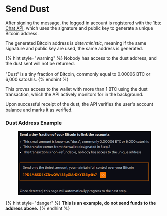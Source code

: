 # Send Dust

After signing the message, the logged in account is registered with the [1btc Chat API](../1btc-chat-api.md#register-account), which uses the signature and public key to generate a unique Bitcoin address.

The generated Bitcoin address is _deterministic_, meaning if the same signature and public key are used, the same address is generated.

{% hint style="warning" %}
Nobody has access to the dust address, and the dust sent will not be returned.\
\
"Dust" is a tiny fraction of Bitcoin, commonly equal to 0.00006 BTC or 6,000 satoshis.
{% endhint %}

This proves access to the wallet with more than 1 BTC using the dust transaction, which the API actively monitors for in the background.

Upon successful receipt of the dust, the API verifies the user's account balance and marks it as verified.

### Dust Address Example

<figure><img src="../.gitbook/assets/image (5).png" alt=""><figcaption></figcaption></figure>

{% hint style="danger" %}
**This is an example, do not send funds to the address above.**
{% endhint %}
